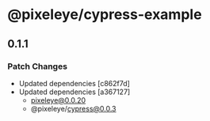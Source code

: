 # @pixeleye/cypress-example

## 0.1.1

### Patch Changes

- Updated dependencies [c862f7d]
- Updated dependencies [a367127]
  - pixeleye@0.0.20
  - @pixeleye/cypress@0.0.3
